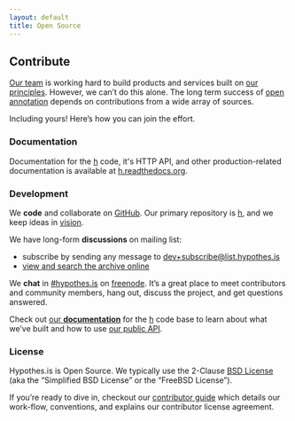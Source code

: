 ```yaml
---
layout: default
title: Open Source
---
```



## Contribute

[Our team] is working hard to build products and services built on [our
principles]. However, we can’t do this alone. The long term success of
[open annotation] depends on contributions from a wide array of sources.

Including yours! Here’s how you can join the effort.

### Documentation

Documentation for the [h](http://github.com/hypothesis/h) code, it's HTTP API,
and other production-related documentation is available at
[h.readthedocs.org](http://h.readthedocs.org/).

### Development

We **code** and collaborate on [GitHub]. Our primary repository is [h],
and we keep ideas in [vision].

We have long-form **discussions** on mailing list:

-   subscribe by sending any message to <dev+subscribe@list.hypothes.is>
-   [view and search the archive online]

We **chat** in [\#hypothes.is] on [freenode]. It’s a great place to meet
contributors and community members, hang out, discuss the project, and
get questions answered.

Check out [our **documentation**] for the [h] code base to learn about
what we’ve built and how to use [our public API].

### License

Hypothes.is is Open Source. We typically use the 2-Clause [BSD License]
(aka the “Simplified BSD License” or the “FreeBSD License”).

If you’re ready to dive in, checkout our [contributor guide] which
details our work-flow, conventions, and explains our contributor license
agreement.

  [Our team]: /team
  [our principles]: /principles/
  [open annotation]: http://openannotation.org/
  [GitHub]: https://github.com/hypothesis
  [h]: https://github.com/hypothesis/h
  [vision]: https://github.com/hypothesis/vision
  [view and search the archive online]: https://groups.google.com/a/list.hypothes.is/forum/#!forum/dev
  [\#hypothes.is]: https://www.irccloud.com/invite?channel=%23hypothes.is&amp;hostname=irc.freenode.net&amp;port=6667&amp;ssl=1
  [freenode]: http://freenode.net/
  [our **documentation**]: http://h.readthedocs.org/
  [our public API]: http://h.readthedocs.org/en/latest/api.html
  [BSD License]: http://choosealicense.com/licenses/bsd-2-clause/
  [contributor guide]: https://h.readthedocs.org/en/latest/hacking/
